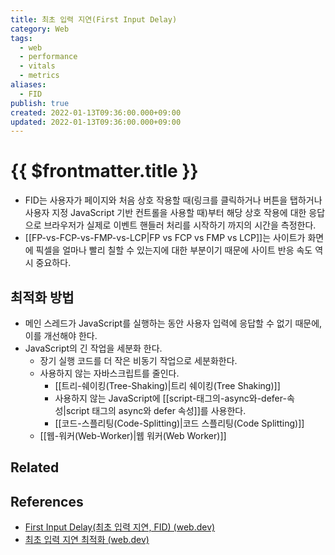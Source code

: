 ```yaml
---
title: 최초 입력 지연(First Input Delay)
category: Web
tags:
  - web
  - performance
  - vitals
  - metrics
aliases:
  - FID
publish: true
created: 2022-01-13T09:36:00.000+09:00
updated: 2022-01-13T09:36:00.000+09:00
---
```


# {{ $frontmatter.title }}

- FID는 사용자가 페이지와 처음 상호 작용할 때(링크를 클릭하거나 버튼을 탭하거나 사용자 지정 JavaScript 기반 컨트롤을 사용할 때)부터 해당 상호 작용에 대한 응답으로 브라우저가 실제로 이벤트 핸들러 처리를 시작하기 까지의 시간을 측정한다.
- [[FP-vs-FCP-vs-FMP-vs-LCP|FP vs FCP vs FMP vs LCP]]는 사이트가 화면에 픽셀을 얼마나 빨리 칠할 수 있는지에 대한 부분이기 때문에 사이트 반응 속도 역시 중요하다.

## 최적화 방법

- 메인 스레드가 JavaScript를 실행하는 동안 사용자 입력에 응답할 수 없기 때문에, 이를 개선해야 한다.
- JavaScript의 긴 작업을 세분화 한다.
  - 장기 실행 코드를 더 작은 비동기 작업으로 세분화한다.
  - 사용하지 않는 자바스크립트를 줄인다.
    - [[트리-쉐이킹(Tree-Shaking)|트리 쉐이킹(Tree Shaking)]]
    - 사용하지 않는 JavaScript에 [[script-태그의-async와-defer-속성|script 태그의 async와 defer 속성]]를 사용한다.
    - [[코드-스플리팅(Code-Splitting)|코드 스플리팅(Code Splitting)]]
  - [[웹-워커(Web-Worker)|웹 워커(Web Worker)]]

## Related

## References

- [First Input Delay(최초 입력 지연, FID) (web.dev)](https://web.dev/fid/)
- [최초 입력 지연 최적화 (web.dev)](https://web.dev/optimize-fid/)
